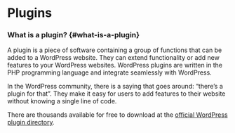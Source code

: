 # Plugins

### What is a plugin? {#what-is-a-plugin}

A plugin is a piece of software containing a group of functions that can be added to a WordPress website. They can extend functionality or add new features to your WordPress websites. WordPress plugins are written in the PHP programming language and integrate seamlessly with WordPress.

In the WordPress community, there is a saying that goes around: “there’s a plugin for that”. They make it easy for users to add features to their website without knowing a single line of code.

There are thousands available for free to download at the [official WordPress plugin directory](http://wordpress.org/extend/plugins/).

